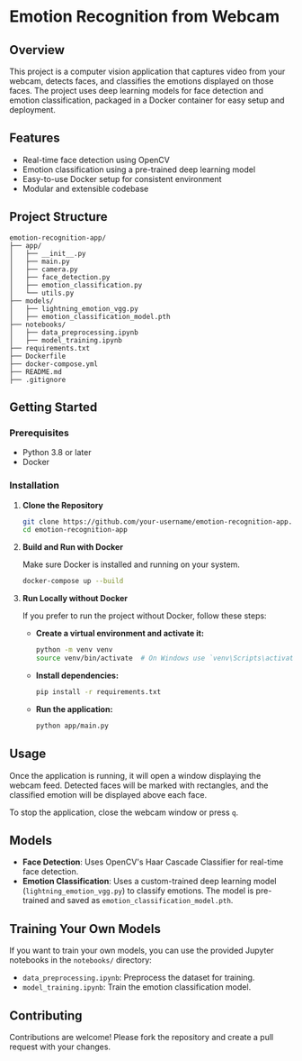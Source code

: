 # Emotion Recognition from Webcam

## Overview

This project is a computer vision application that captures video from your webcam, detects faces, and classifies the emotions displayed on those faces. The project uses deep learning models for face detection and emotion classification, packaged in a Docker container for easy setup and deployment.

## Features

- Real-time face detection using OpenCV
- Emotion classification using a pre-trained deep learning model
- Easy-to-use Docker setup for consistent environment
- Modular and extensible codebase

## Project Structure

```
emotion-recognition-app/
├── app/
│   ├── __init__.py
│   ├── main.py
│   ├── camera.py
│   ├── face_detection.py
│   ├── emotion_classification.py
│   └── utils.py
├── models/
│   ├── lightning_emotion_vgg.py
│   ├── emotion_classification_model.pth
├── notebooks/
│   ├── data_preprocessing.ipynb
│   ├── model_training.ipynb
├── requirements.txt
├── Dockerfile
├── docker-compose.yml
├── README.md
├── .gitignore
```

## Getting Started

### Prerequisites

- Python 3.8 or later
- Docker

### Installation

1. **Clone the Repository**

   ```bash
   git clone https://github.com/your-username/emotion-recognition-app.git
   cd emotion-recognition-app
   ```

2. **Build and Run with Docker**

   Make sure Docker is installed and running on your system.

   ```bash
   docker-compose up --build
   ```

3. **Run Locally without Docker**

   If you prefer to run the project without Docker, follow these steps:

   - **Create a virtual environment and activate it:**

     ```bash
     python -m venv venv
     source venv/bin/activate  # On Windows use `venv\Scripts\activate`
     ```

   - **Install dependencies:**

     ```bash
     pip install -r requirements.txt
     ```

   - **Run the application:**

     ```bash
     python app/main.py
     ```

## Usage

Once the application is running, it will open a window displaying the webcam feed. Detected faces will be marked with rectangles, and the classified emotion will be displayed above each face.

To stop the application, close the webcam window or press `q`.

## Models

- **Face Detection**: Uses OpenCV's Haar Cascade Classifier for real-time face detection.
- **Emotion Classification**: Uses a custom-trained deep learning model (`lightning_emotion_vgg.py`) to classify emotions. The model is pre-trained and saved as `emotion_classification_model.pth`.

## Training Your Own Models

If you want to train your own models, you can use the provided Jupyter notebooks in the `notebooks/` directory:

- `data_preprocessing.ipynb`: Preprocess the dataset for training.
- `model_training.ipynb`: Train the emotion classification model.

## Contributing

Contributions are welcome! Please fork the repository and create a pull request with your changes.
